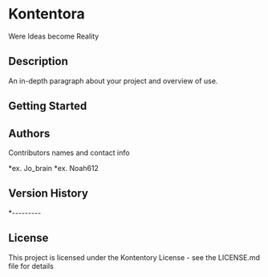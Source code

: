 # Kontentora

Were Ideas become Reality

## Description

An in-depth paragraph about your project and overview of use.

## Getting Started

## Authors

Contributors names and contact info

*ex. Jo_brain
*ex. Noah612

## Version History

*---------

## License

This project is licensed under the Kontentory License - see the LICENSE.md file for details
